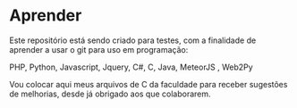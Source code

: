 Aprender
========

Este repositório está sendo criado para testes, 
com a finalidade de aprender a usar o git para uso em programação:

 PHP, Python, Javascript, Jquery, C#, C, Java, MeteorJS , Web2Py



Vou colocar aqui meus arquivos de C da faculdade para receber sugestões de melhorias, desde já obrigado aos que colaborarem.